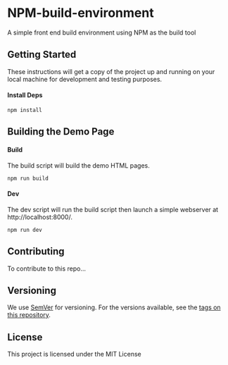 # NPM-build-environment

A simple front end build environment using NPM as the build tool

## Getting Started

These instructions will get a copy of the project up and running on your local machine for development and testing purposes.


#### Install Deps

```
npm install
```

## Building the Demo Page

#### Build

The build script will build the demo HTML pages.

```
npm run build
```

#### Dev

The dev script will run the build script then launch a simple webserver at http://localhost:8000/.

```
npm run dev
```

## Contributing

To contribute to this repo...
## Versioning

We use [SemVer](http://semver.org/) for versioning. For the versions available, see the [tags on this repository](https://github.com/rapid7/rapid7-product-logos/tags).

## License

This project is licensed under the MIT License


